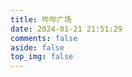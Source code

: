 ```yaml
---
title: 哔哔广场
date: 2024-01-21 21:51:29
comments: false
aside: false
top_img: false
---
```

<div id="memos"></div>
<div id="memo-list"></div>

<link rel="stylesheet" href="https://jsd.cdn.sinzmise.top/npm/aplayer/dist/APlayer.min.css">
<link rel="stylesheet" href="https://jsd.cdn.sinzmise.top/npm/animate.css/animate.min.css">
<link rel="stylesheet" href="https://jsd.cdn.sinzmise.top/npm/artalk/dist/ArtalkLite.css">
<link rel="stylesheet" href="https://memobbs.app/grid.css">
<link rel="stylesheet" href="https://memobbs.app/memos.css">
<script src="https://jsd.cdn.sinzmise.top/npm/twikoo/dist/twikoo.min.js"></script>
<script src="https://jsd.cdn.sinzmise.top/npm/artalk/dist/ArtalkLite.js"></script>
<script src="https://jsd.cdn.sinzmise.top/npm/marked@7.0.5/marked.min.js"></script>
<script src="https://jsd.cdn.sinzmise.top/npm/aplayer/dist/APlayer.min.js"></script>
<script>
var meting_api='https://meting.api.sinzmise.eu.org/api?server=:server&type=:type&id=:id&auth=:auth&r=:r';
</script>
<script src="https://jsd.cdn.sinzmise.top/npm/meting/dist/Meting.min.js"></script>
<script src="https://jsd.cdn.sinzmise.top/npm/lozad/dist/lozad.min.js"></script>
<script src="https://memobbs.app/memos.js"></script>